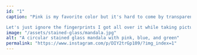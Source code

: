 ```yaml
---
id: "1"
caption: "Pink is my favorite color but it's hard to come by transparent pink glass. I managed to grab some from <a href='https://www.instagram.com/thesproutedplate' target='_blank' rel='noopener noreferrer' class='App-link'><strong>@thesproutedplate</strong></a> a few months ago and finally made myself a cute decoration for my kitchen window. My son loves the refractions even more than I do! Swipe to the end for cute toddler laughs.

Let's just ignore the fingerprints I got all over it while taking pictures"
image: "/assets/stained-glass/mandala.jpg"
alt: "A circular stained glass mandala with pink, blue, and green"
permalink: "https://www.instagram.com/p/DIY2trGp109/?img_index=1"
---
```

